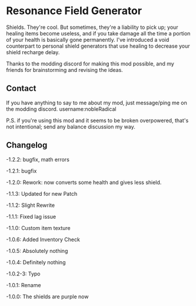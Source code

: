# Resonance Field Generator
Shields. They're cool. But sometimes, they're a liability to pick up; your healing items become useless, and if you take damage all the time a portion of your health is basically gone permanently.
I've introduced a void counterpart to personal shield generators that use healing to decrease your shield recharge delay.

Thanks to the modding discord for making this mod possible, and my friends for brainstorming and revising the ideas.

## Contact
If you have anything to say to me about my mod, just message/ping me on the modding discord. username:nobleRadical

P.S. if you're using this mod and it seems to be broken overpowered, that's not intentional; send any balance discussion my way.



## Changelog
-1.2.2: bugfix, math errors

-1.2.1: bugfix

-1.2.0: Rework: now converts some health and gives less shield.

-1.1.3: Updated for new Patch

-1.1.2: Slight Rewrite

-1.1.1: Fixed lag issue

-1.1.0: Custom item texture

-1.0.6: Added Inventory Check

-1.0.5: Absolutely nothing

-1.0.4: Definitely nothing

-1.0.2-3: Typo

-1.0.1: Rename

-1.0.0: The shields are purple now